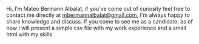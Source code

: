 Hi, I’m Mateo Bermann Albalat, if you've come out of curiosity feel free to contact me directly at mbermannalbalat@gmail.com, I'm always happy to share knowledge and discuss.
If you come to see me as a candidate, as of now I will present a simple csv file with my work experience and a small html with my skills 
